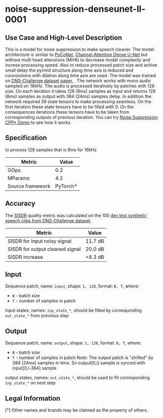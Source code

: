 # noise-suppression-denseunet-ll-0001

## Use Case and High-Level Description

This is a model for noise suppression to make speech cleaner.
The model architecture is similar to [PoCoNet](https://arxiv.org/abs/2008.04470), [Channel-Attention Dense U-Net](https://arxiv.org/abs/2001.11542) but without multi head attensions (MHA) to decrease model complexity and increse processing speed.
Also to reduce processed patch size and achive small delay the pyrmid structure along time axis is reduced and convolutions with dilation along time axis are used. 
The model was trained on [DNS-Challenge dataset](https://github.com/microsoft/DNS-Challenge/blob/master/README.md) [paper](https://arxiv.org/abs/2101.01902), .
The network works with mono audio sampled on 16kHz.
The audio is processed iteratively by patches with 128 size.
On each iteration it takes 128 (8ms) samples as input and returns 128 (8ms) samples as output with 384 (24ms) samples delay.
In addition the network required 39 state tensors to make processing seamless.
On the first iteration these state tensors have to be filled with 0.
On the consequences iterations these tensors have to be taken from corresponding outputs of previous iteration.
You can try [Noise Suppression CPP\* Demo](../../../demos/noise_suppression_demo/cpp/README.md) to see how it works.

## Specification

to process 128 samples that is 8ms for 16kHz

| Metric            | Value                 |
|-------------------|-----------------------|
| GOps              | 0.2                   |
| MParams           | 4.2                   |
| Source framework  | PyTorch\*             |
## Accuracy

The [SISDR](https://arxiv.org/abs/1811.02508) quality metric was calculated on the 100 [dev test synthetic speech clips from DNS-Challenge dataset](https://github.com/microsoft/DNS-Challenge/tree/icassp2021-final/datasets/ICASSP_dev_test_set/track_1/synthetic).


| Metric                          | Value         |
|---------------------------------|---------------|
| SISDR for input noisy signal    |    11.7    dB |
| SISDR for output cleaned signal |    20.0    dB |
| SISDR increase                  |    +8.3    dB |


## Input

Sequence patch, name: `input`, shape: `1, 128`, format: `B, T`, where:

 - `B` - batch size
 - `T` - number of samples in patch

input states, names: `inp_state_*`, should be filled by corresponding `out_state_*` from previous step

## Output

Sequence patch, name: `output`, shape: `1, 128`, format: `B, T`, where:

 - `B` - batch size
 - `T` - number of samples in patch
Note: The output patch is "shifted" by 384 (24ms) samples in time. So output[0,i] sample is synced with input[0,i-384] sample

output states, names: `out_state_*`, should be used to fill corresponding `inp_state_*` on next step

## Legal Information
[*] Other names and brands may be claimed as the property of others.
